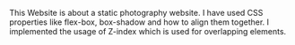 This Website is about a static photography website.
I have used CSS properties like flex-box, box-shadow and how to align them together.
I implemented the usage of Z-index which is used for overlapping elements.
